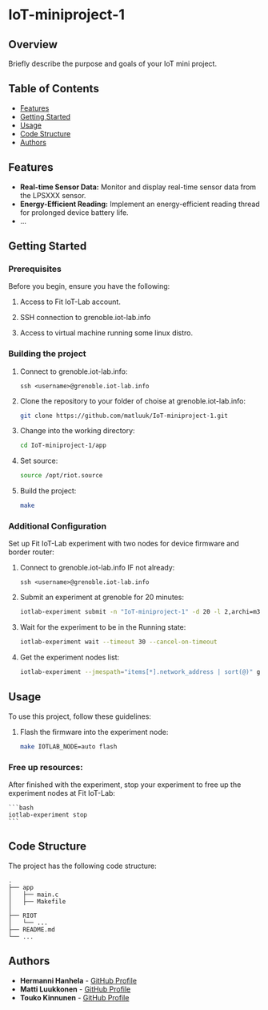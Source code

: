 # IoT-miniproject-1

## Overview

Briefly describe the purpose and goals of your IoT mini project.

## Table of Contents

- [Features](#features)
- [Getting Started](#getting-started)
- [Usage](#usage)
- [Code Structure](#code-structure)
- [Authors](#authors)

## Features

- **Real-time Sensor Data:** Monitor and display real-time sensor data from the LPSXXX sensor.
- **Energy-Efficient Reading:** Implement an energy-efficient reading thread for prolonged device battery life.
- ...

## Getting Started

### Prerequisites

Before you begin, ensure you have the following:

1. Access to Fit IoT-Lab account.

2. SSH connection to grenoble.iot-lab.info

3. Access to virtual machine running some linux distro.

### Building the project

1. Connect to grenoble.iot-lab.info:

    ```batch
    ssh <username>@grenoble.iot-lab.info
    ```

2. Clone the repository to your folder of choise at grenoble.iot-lab.info:

    ```bash
    git clone https://github.com/matluuk/IoT-miniproject-1.git
    ```

3. Change into the working directory:

    ```bash
    cd IoT-miniproject-1/app
    ```

4. Set source:

    ```bash
    source /opt/riot.source
    ```

5. Build the project:

    ```bash
    make
    ```


### Additional Configuration

Set up Fit IoT-Lab experiment with two nodes for device firmware and border router:

1. Connect to grenoble.iot-lab.info IF not already:

    ```batch
    ssh <username>@grenoble.iot-lab.info
    ```

2. Submit an experiment at grenoble for 20 minutes:

    ```bash
    iotlab-experiment submit -n "IoT-miniproject-1" -d 20 -l 2,archi=m3:at86rf231+site=grenoble
    ```

3. Wait for the experiment to be in the Running state:

    ```bash
    iotlab-experiment wait --timeout 30 --cancel-on-timeout
    ```

4. Get the experiment nodes list:

    ```bash
    iotlab-experiment --jmespath="items[*].network_address | sort(@)" get --nodes
    ```

## Usage

To use this project, follow these guidelines:

1. Flash the firmware into the experiment node:

    ```bash
    make IOTLAB_NODE=auto flash
    ```

### Free up resources:

After finished with the experiment, stop your experiment to free up the experiment nodes at Fit IoT-Lab:

    ```bash
    iotlab-experiment stop
    ```


## Code Structure

The project has the following code structure:

```plaintext
.
├── app
│   ├── main.c
│   ├── Makefile
│   
├── RIOT
│   └── ...
├── README.md
└── ...
```

## Authors

- **Hermanni Hanhela** - [GitHub Profile](https://github.com/HHanhela)
- **Matti Luukkonen** - [GitHub Profile](https://github.com/matluuk)
- **Touko Kinnunen** - [GitHub Profile](https://github.com/toukokinnunen)
